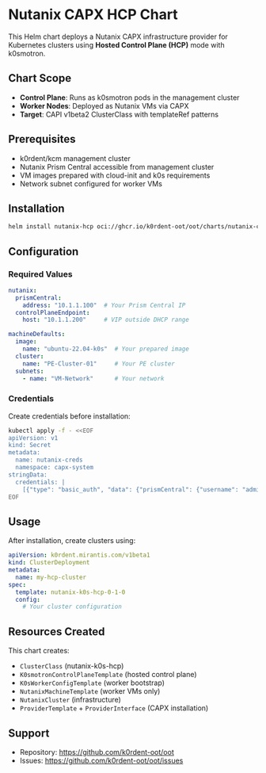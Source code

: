 # Nutanix CAPX HCP Chart

This Helm chart deploys a Nutanix CAPX infrastructure provider for Kubernetes clusters using **Hosted Control Plane (HCP)** mode with k0smotron.

## Chart Scope

- **Control Plane**: Runs as k0smotron pods in the management cluster
- **Worker Nodes**: Deployed as Nutanix VMs via CAPX
- **Target**: CAPI v1beta2 ClusterClass with templateRef patterns

## Prerequisites

- k0rdent/kcm management cluster
- Nutanix Prism Central accessible from management cluster
- VM images prepared with cloud-init and k0s requirements
- Network subnet configured for worker VMs

## Installation

```bash
helm install nutanix-hcp oci://ghcr.io/k0rdent-oot/oot/charts/nutanix-capx-hcp -n kcm-system
```

## Configuration

### Required Values

```yaml
nutanix:
  prismCentral:
    address: "10.1.1.100"  # Your Prism Central IP
  controlPlaneEndpoint:
    host: "10.1.1.200"     # VIP outside DHCP range

machineDefaults:
  image:
    name: "ubuntu-22.04-k0s"  # Your prepared image
  cluster:
    name: "PE-Cluster-01"     # Your PE cluster
  subnets:
    - name: "VM-Network"      # Your network
```

### Credentials

Create credentials before installation:

```bash
kubectl apply -f - <<EOF
apiVersion: v1
kind: Secret
metadata:
  name: nutanix-creds
  namespace: capx-system
stringData:
  credentials: |
    [{"type": "basic_auth", "data": {"prismCentral": {"username": "admin", "password": "password"}}}]
EOF
```

## Usage

After installation, create clusters using:

```yaml
apiVersion: k0rdent.mirantis.com/v1beta1
kind: ClusterDeployment
metadata:
  name: my-hcp-cluster
spec:
  template: nutanix-k0s-hcp-0-1-0
  config:
    # Your cluster configuration
```

## Resources Created

This chart creates:
- `ClusterClass` (nutanix-k0s-hcp)
- `K0smotronControlPlaneTemplate` (hosted control plane)
- `K0sWorkerConfigTemplate` (worker bootstrap)
- `NutanixMachineTemplate` (worker VMs only)
- `NutanixCluster` (infrastructure)
- `ProviderTemplate` + `ProviderInterface` (CAPX installation)

## Support

- Repository: https://github.com/k0rdent-oot/oot
- Issues: https://github.com/k0rdent-oot/oot/issues
